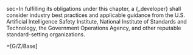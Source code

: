 sec=In fulfilling its obligations under this chapter, a {_developer} shall consider industry best practices and applicable guidance from the U.S. Artificial Intelligence Safety Institute, National Institute of Standards and Technology, the Government Operations Agency, and other reputable standard-setting organizations.

=[G/Z/Base]
